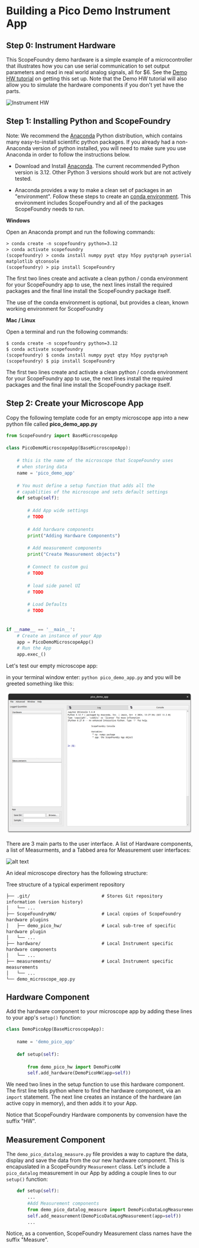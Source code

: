 #  Building a Pico Demo Instrument App
 
## Step 0: Instrument Hardware

This ScopeFoundry demo hardware is a simple example of a microcontroller that illustrates how you can use serial communication to set output parameters and read in real world analog signals, all for $6. See the [Demo HW tutorial](demo_pico_hw.md) on getting this set up. Note that the Demo HW tutorial will also allow you to simulate the hardware components if you don't yet have the parts.

![Instrument HW](pico_pr_connection_diagram_pullup.png)


## Step 1: Installing Python and ScopeFoundry


[anaconda_dl]: https://www.anaconda.com/download/success

Note: We recommend the [Anaconda][anaconda_dl] Python distribution, which contains many easy-to-install scientific python packages. If you already had a non-Anaconda version of python installed, you will need to make sure you use Anaconda in order to follow the instructions below.

* Download and Install [Anaconda][anaconda_dl]. The current recommended Python version is 3.12. Other Python 3 versions should work but are not actively tested. 

* Anaconda provides a way to make a clean set of packages in an "environment". Follow these steps to create an [conda environment](http://conda.pydata.org/docs/using/envs.html). This environment includes ScopeFoundry and all of the packages ScopeFoundry needs to run. 

__Windows__
    
Open an Anaconda prompt and run the following commands:
    
```
> conda create -n scopefoundry python=3.12
> conda activate scopefoundry
(scopefoundry) > conda install numpy pyqt qtpy h5py pyqtgraph pyserial matplotlib qtconsole
(scopefoundry) > pip install ScopeFoundry
```
The first two lines create and activate a clean python / conda environment for your ScopeFoundry app to use, the next lines install the required packages and the final line install the ScopeFoundry package itself.    

The use of the conda environment is optional, but provides a clean, known working environment for ScopeFoundry

__Mac / Linux__

Open a terminal and run the following commands:

```
$ conda create -n scopefoundry python=3.12
$ conda activate scopefoundry
(scopefoundry) $ conda install numpy pyqt qtpy h5py pyqtgraph
(scopefoundry) $ pip install ScopeFoundry
```

The first two lines create and activate a clean python / conda environment for your ScopeFoundry app to use, the next lines install the required packages and the final line install the ScopeFoundry package itself.  

## Step 2: Create your Microscope App

Copy the following template code for an empty microscope app into a new python file called __pico_demo_app.py__
```python
from ScopeFoundry import BaseMicroscopeApp

class PicoDemoMicroscopeApp(BaseMicroscopeApp):

    # this is the name of the microscope that ScopeFoundry uses 
    # when storing data
    name = 'pico_demo_app'
    
    # You must define a setup function that adds all the 
    # capablities of the microscope and sets default settings
    def setup(self):
        
        # Add App wide settings
        # TODO
        
        # Add hardware components
        print("Adding Hardware Components")

        # Add measurement components
        print("Create Measurement objects")

        # Connect to custom gui
        # TODO 
        
        # load side panel UI
        # TODO 

        # Load Defaults
        # TODO 
        

if __name__ == '__main__':
    # Create an instance of your App
    app = PicoDemoMicroscopeApp() 
    # Run the App
    app.exec_()
```


Let's test our empty microscope app:

in your terminal window enter: `python pico_demo_app.py` and you will be greeted something like this:

![Image of empty microscope](empty_microscope.png)

There are 3 main parts to the user interface. A list of Hardware components, a list of Measurments, and a Tabbed area for Measurement user interfaces: 

![alt text](../key_concepts/Slide07.png)

An ideal microscope directory has the following structure:

Tree structure of a typical experiment repository

	├── .git/							# Stores Git repository information (version history)
	│   └── ...
	├── ScopeFoundryHW/					# Local copies of ScopeFoundry hardware plugins
	│   ├── demo_pico_hw/       		# Local sub-tree of specific hardware plugin
	│   └── ...
	├── hardware/				    	# Local Instrument specific hardware components
	│   └── ...
	├── measurements/					# Local Instrument specific measurements
	│   └── ...
	└── demo_microscope_app.py

## Hardware Component

Add the hardware component to your microscope app by adding these lines to your app's `setup()` function:

```python
class DemoPicoApp(BaseMicroscopeApp):

    name = 'demo_pico_app'

    def setup(self):

        from demo_pico_hw import DemoPicoHW
        self.add_hardware(DemoPicoHW(app=self))
```

We need two lines in the setup function to use this hardware component. The first line tells python where to find the hardware component, via an `import` statement. The next line creates an instance of the hardware (an active copy in memory), and then adds it to your App.

Notice that ScopeFoundry Hardware components by convension have the suffix "HW".

## Measurement Component

The `demo_pico_datalog_measure.py` file provides a way to capture the data, display and save the data from the our new hardware component. This is encapuslated in a ScopeFoundry `Measurement` class. Let's include a `pico_datalog` measurement in our App by adding a couple lines to our `setup()` function:

```python
    def setup(self):
        ...
        #Add Measurement components
        from demo_pico_datalog_measure import DemoPicoDataLogMeasurement
        self.add_measurement(DemoPicoDataLogMeasurement(app=self))
        ...
```

Notice, as a convention, ScopeFoundry Measurement class names have the suffix "Measure".
